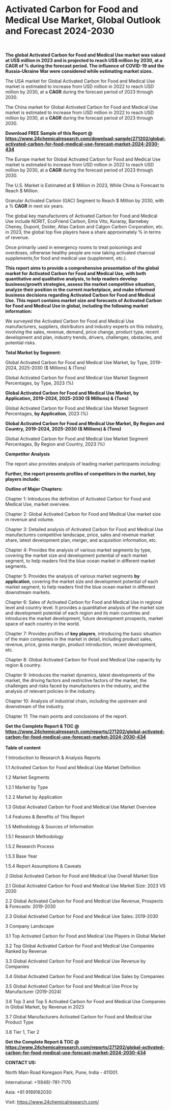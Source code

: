 <h1>Activated Carbon for Food and Medical Use Market, Global Outlook and Forecast 2024-2030</h1><br/><p><strong>The global Activated Carbon for Food and Medical Use market was valued at US$ million in 2023 and is projected to reach US$ million by 2030, at a <strong>CAGR</strong> of % during the forecast period. The influence of COVID-19 and the Russia-Ukraine War were considered while estimating market sizes.</strong></p><p>The USA market for Global Activated Carbon for Food and Medical Use market is estimated to increase from USD million in 2022 to reach USD million by 2030, at a <strong>CAGR</strong> during the forecast period of 2023 through 2030.</p><p>The China market for Global Activated Carbon for Food and Medical Use market is estimated to increase from USD million in 2022 to reach USD million by 2030, at a <strong>CAGR</strong> during the forecast period of 2023 through 2030.</p><div><b>Download FREE Sample of this Report @ <a href="https://www.24chemicalresearch.com/download-sample/271202/global-activated-carbon-for-food-medical-use-forecast-market-2024-2030-434">https://www.24chemicalresearch.com/download-sample/271202/global-activated-carbon-for-food-medical-use-forecast-market-2024-2030-434</a></b></div><p>The Europe market for Global Activated Carbon for Food and Medical Use market is estimated to increase from USD million in 2022 to reach USD million by 2030, at a <strong>CAGR</strong> during the forecast period of 2023 through 2030.</p><p>The U.S. Market is Estimated at $ Million in 2023, While China is Forecast to Reach $ Million.</p><p>Granular Activated Carbon (GAC) Segment to Reach $ Million by 2030, with a % <strong>CAGR</strong> in next six years.</p><p>The global key manufacturers of Activated Carbon for Food and Medical Use include NORIT, EcoFriend Carbon, Emis Vito, Kuraray, Barnebey Cheney, Dupont, Dolder, Atlas Carbon and Calgon Carbon Corporation, etc. in 2023, the global top five players have a share approximately % in terms of revenue.</p><p>Once primarily used in emergency rooms to treat poisonings and overdoses, otherwise healthy people are now taking activated charcoal supplements,for food and medical use (supplement, etc.).</p><p><strong>This report aims to provide a comprehensive presentation of the global market for Activated Carbon for Food and Medical Use, with both quantitative and qualitative analysis, to help readers develop business/growth strategies, assess the market competitive situation, analyze their position in the current marketplace, and make informed business decisions regarding Activated Carbon for Food and Medical Use. This report contains market size and forecasts of Activated Carbon for Food and Medical Use in global, including the following market information:</strong></p><p>We surveyed the Activated Carbon for Food and Medical Use manufacturers, suppliers, distributors and industry experts on this industry, involving the sales, revenue, demand, price change, product type, recent development and plan, industry trends, drivers, challenges, obstacles, and potential risks.</p><p><strong>Total Market by Segment:</strong></p><p>Global Activated Carbon for Food and Medical Use Market, by Type, 2019-2024, 2025-2030 ($ Millions) & (Tons)</p><p>Global Activated Carbon for Food and Medical Use Market Segment Percentages, by Type, 2023 (%)</p><p><strong>Global Activated Carbon for Food and Medical Use Market, <strong>by Application</strong>, 2019-2024, 2025-2030 ($ Millions) & (Tons)</strong></p><p>Global Activated Carbon for Food and Medical Use Market Segment Percentages, <strong>by Application</strong>, 2023 (%)</p><p><strong>Global Activated Carbon for Food and Medical Use Market, By Region and Country, 2019-2024, 2025-2030 ($ Millions) & (Tons)</strong></p><p>Global Activated Carbon for Food and Medical Use Market Segment Percentages, By Region and Country, 2023 (%)</p><p><strong>Competitor Analysis</strong></p><p>The report also provides analysis of leading market participants including:</p><p><strong>Further, the report presents profiles of competitors in the market, <strong>key players</strong> include:</strong></p><p><strong>Outline of Major Chapters:</strong></p><p>Chapter 1: Introduces the definition of Activated Carbon for Food and Medical Use, market overview.</p><p>Chapter 2: Global Activated Carbon for Food and Medical Use market size in revenue and volume.</p><p>Chapter 3: Detailed analysis of Activated Carbon for Food and Medical Use manufacturers competitive landscape, price, sales and revenue market share, latest development plan, merger, and acquisition information, etc.</p><p>Chapter 4: Provides the analysis of various market segments by type, covering the market size and development potential of each market segment, to help readers find the blue ocean market in different market segments.</p><p>Chapter 5: Provides the analysis of various market segments <strong>by application</strong>, covering the market size and development potential of each market segment, to help readers find the blue ocean market in different downstream markets.</p><p>Chapter 6: Sales of Activated Carbon for Food and Medical Use in regional level and country level. It provides a quantitative analysis of the market size and development potential of each region and its main countries and introduces the market development, future development prospects, market space of each country in the world.</p><p>Chapter 7: Provides profiles of <strong>key players</strong>, introducing the basic situation of the main companies in the market in detail, including product sales, revenue, price, gross margin, product introduction, recent development, etc.</p><p>Chapter 8: Global Activated Carbon for Food and Medical Use capacity by region & country.</p><p>Chapter 9: Introduces the market dynamics, latest developments of the market, the driving factors and restrictive factors of the market, the challenges and risks faced by manufacturers in the industry, and the analysis of relevant policies in the industry.</p><p>Chapter 10: Analysis of industrial chain, including the upstream and downstream of the industry.</p><p>Chapter 11: The main points and conclusions of the report.</p><div><b>Get the Complete Report & TOC @ <a href="https://www.24chemicalresearch.com/reports/271202/global-activated-carbon-for-food-medical-use-forecast-market-2024-2030-434">https://www.24chemicalresearch.com/reports/271202/global-activated-carbon-for-food-medical-use-forecast-market-2024-2030-434</a></b></div><br><b>Table of content</b><p>1 Introduction to Research & Analysis Reports<br />
 
  1.1 Activated Carbon for Food and Medical Use Market Definition<br />
 
  1.2 Market Segments<br />
 
  1.2.1 Market by Type<br />
 
  1.2.2 Market by Application<br />
 
  1.3 Global Activated Carbon for Food and Medical Use Market Overview<br />
 
  1.4 Features & Benefits of This Report<br />
 
  1.5 Methodology & Sources of Information<br />
 
  1.5.1 Research Methodology<br />
 
  1.5.2 Research Process<br />
 
  1.5.3 Base Year<br />
 
  1.5.4 Report Assumptions & Caveats<br />
 
 2 Global Activated Carbon for Food and Medical Use Overall Market Size<br />
 
  2.1 Global Activated Carbon for Food and Medical Use Market Size: 2023 VS 2030<br />
 
  2.2 Global Activated Carbon for Food and Medical Use Revenue, Prospects & Forecasts: 2019-2030<br />
 
  2.3 Global Activated Carbon for Food and Medical Use Sales: 2019-2030<br />
 
 3 Company Landscape<br />
 
  3.1 Top Activated Carbon for Food and Medical Use Players in Global Market<br />
 
  3.2 Top Global Activated Carbon for Food and Medical Use Companies Ranked by Revenue<br />
 
  3.3 Global Activated Carbon for Food and Medical Use Revenue by Companies<br />
 
  3.4 Global Activated Carbon for Food and Medical Use Sales by Companies<br />
 
  3.5 Global Activated Carbon for Food and Medical Use Price by Manufacturer (2019-2024)<br />
 
  3.6 Top 3 and Top 5 Activated Carbon for Food and Medical Use Companies in Global Market, by Revenue in 2023<br />
 
  3.7 Global Manufacturers Activated Carbon for Food and Medical Use Product Type<br />
 
  3.8 Tier 1, Tier 2<br><div><b>Get the Complete Report & TOC @ <a href="https://www.24chemicalresearch.com/reports/271202/global-activated-carbon-for-food-medical-use-forecast-market-2024-2030-434">https://www.24chemicalresearch.com/reports/271202/global-activated-carbon-for-food-medical-use-forecast-market-2024-2030-434</a></b></div></p>
 
 <b>CONTACT US:</b><br>
 
 North Main Road Koregaon Park, Pune, India - 411001.<br/>
 
 International: +1(646)-781-7170<br/>
 
 Asia: +91 9169162030<br/>
 
 Visit: <a href="https://www.24chemicalresearch.com/">https://www.24chemicalresearch.com/</a>
 
 <br>